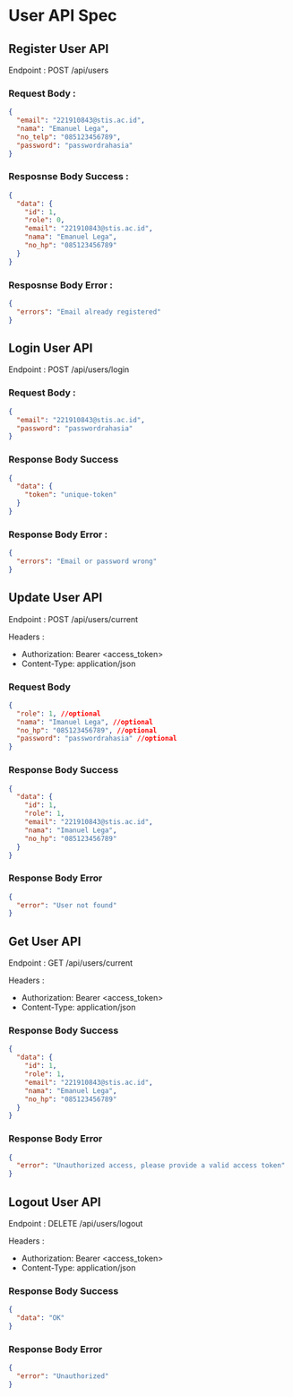 # User API Spec

## Register User API

Endpoint : POST /api/users

### Request Body :

```json
{
  "email": "221910843@stis.ac.id",
  "nama": "Emanuel Lega",
  "no_telp": "085123456789",
  "password": "passwordrahasia"
}
```

### Resposnse Body Success :

```json
{
  "data": {
    "id": 1,
    "role": 0,
    "email": "221910843@stis.ac.id",
    "nama": "Emanuel Lega",
    "no_hp": "085123456789"
  }
}
```

### Resposnse Body Error :

```json
{
  "errors": "Email already registered"
}
```

## Login User API

Endpoint : POST /api/users/login

### Request Body :

```json
{
  "email": "221910843@stis.ac.id",
  "password": "passwordrahasia"
}
```

### Response Body Success

```json
{
  "data": {
    "token": "unique-token"
  }
}
```

### Response Body Error :

```json
{
  "errors": "Email or password wrong"
}
```

## Update User API

Endpoint : POST /api/users/current

Headers :

- Authorization: Bearer <access_token>
- Content-Type: application/json

### Request Body

```json
{
  "role": 1, //optional
  "nama": "Imanuel Lega", //optional
  "no_hp": "085123456789", //optional
  "password": "passwordrahasia" //optional
}
```

### Response Body Success

```json
{
  "data": {
    "id": 1,
    "role": 1,
    "email": "221910843@stis.ac.id",
    "nama": "Imanuel Lega",
    "no_hp": "085123456789"
  }
}
```

### Response Body Error

```json
{
  "error": "User not found"
}
```

## Get User API

Endpoint : GET /api/users/current

Headers :

- Authorization: Bearer <access_token>
- Content-Type: application/json

### Response Body Success

```json
{
  "data": {
    "id": 1,
    "role": 1,
    "email": "221910843@stis.ac.id",
    "nama": "Emanuel Lega",
    "no_hp": "085123456789"
  }
}
```

### Response Body Error

```json
{
  "error": "Unauthorized access, please provide a valid access token"
}
```

## Logout User API

Endpoint : DELETE /api/users/logout

Headers :

- Authorization: Bearer <access_token>
- Content-Type: application/json

### Response Body Success

```json
{
  "data": "OK"
}
```

### Response Body Error

```json
{
  "error": "Unauthorized"
}
```
